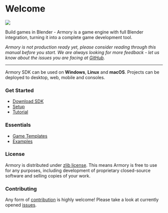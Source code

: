 # Welcome

![](https://github.com/armory3d/armory_wiki_images/raw/master/getting_started/intro.jpg)

Build games in Blender - Armory is a game engine with full Blender integration, turning it into a complete game development tool.

*Armory is not production ready yet, please consider reading through this manual before you start. We are always looking for more feedback - let us know about the issues you are facing at [GitHub](https://github.com/armory3d/armory/issues).*

---

Armory SDK can be used on **Windows**, **Linux** and **macOS**. Projects can be deployed to desktop, web, mobile and consoles.

### Get Started

- [Download SDK](https://armory3d.org/download.html)
- [Setup](setup)
- [Tutorial](playground)

### Essentials

- [Game Templates](https://github.com/armory3d/armory_templates/releases)
- [Examples](https://github.com/armory3d/armory_examples/releases)

### License

Armory is distributed under [zlib license](https://github.com/armory3d/armory/blob/master/LICENSE.md). This means Armory is free to use for any purposes, including development of proprietary closed-source software and selling copies of your work. 

### Contributing

Any form of [contribution](contribute) is highly welcome! Please take a look at currently opened [issues](https://github.com/armory3d/armory/issues).
